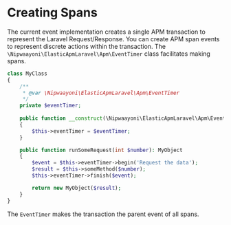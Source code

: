 # Creating Spans 

The current event implementation creates a single APM transaction to represent the Laravel Request/Response. You can create APM span events to represent discrete actions within the transaction. The `\Nipwaayoni\ElasticApmLaravel\Apm\EventTimer` class facilitates making spans.

```php
class MyClass
{
    /**
     * @var \Nipwaayoni\ElasticApmLaravel\Apm\EventTimer
     */
    private $eventTimer;
    
    public function __construct(\Nipwaayoni\ElasticApmLaravel\Apm\EventTimer $eventTimer)
    {
        $this->eventTimer = $eventTimer;
    }

    public function runSomeRequest(int $number): MyObject
    {
        $event = $this->eventTimer->begin('Request the data');
        $result = $this->someMethod($number);
        $this->eventTimer->finish($event);

        return new MyObject($result);
    }
}
```

The `EventTimer` makes the transaction the parent event of all spans.
